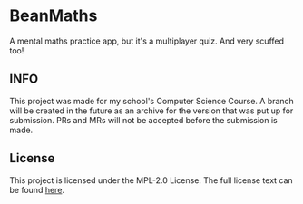 # BeanMaths

A mental maths practice app, but it's a multiplayer quiz. And very scuffed too!

## INFO

This project was made for my school's Computer Science Course. A branch will be created in the future as an archive for the version that was put up for submission. PRs and MRs will not be accepted before the submission is made.

## License

This project is licensed under the MPL-2.0 License. The full license text can be found [here](/LICENSE.md).

